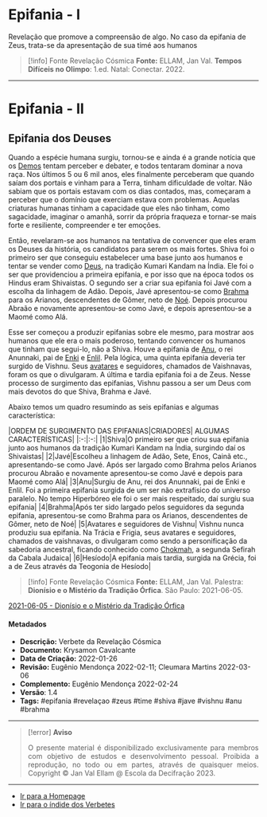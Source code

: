 # Epifania - I

Revelação que promove a compreensão de algo. No caso da epifania de Zeus, trata-se da apresentação de sua timé aos humanos

> [!info] Fonte Revelação Cósmica
>**Fonte:** ELLAM, Jan Val. **Tempos Difíceis no Olimpo**: 1.ed. Natal: Conectar. 2022.

---
# Epifania - II
## Epifania dos Deuses

Quando a espécie humana surgiu, tornou-se e ainda é a grande notícia que os [Demos](Demos.md) tentam perceber e debater, e todos tentaram dominar a nova raça. Nos últimos 5 ou 6 mil anos, eles finalmente perceberam que quando saíam dos portais e vinham para a Terra, tinham dificuldade de voltar. Não sabiam que os portais estavam com os dias contados, mas, começaram a perceber que o domínio que exerciam estava com problemas. Aquelas criaturas humanas tinham a capacidade que eles não tinham, como sagacidade, imaginar o amanhã, sorrir da própria fraqueza e tornar-se mais forte e resiliente, compreender e ter emoções.

Então, revelaram-se aos humanos na tentativa de convencer que eles eram os Deuses da história, os candidatos para serem os mais fortes. Shiva foi o primeiro ser que conseguiu estabelecer uma base junto aos humanos e tentar se vender como [Deus](Deus.md), na tradição Kumari Kandam na Índia. Ele foi o ser que providenciou a primeira epifania, e por isso que na época todos os Hindus eram Shivaistas. O segundo ser a criar sua epifania foi Javé com a escolha da linhagem de Adão.  Depois, Javé apresentou-se como [Brahma](Brahma.md) para os Arianos, descendentes de Gômer, neto de [Noé](Noé.md). Depois procurou Abraão e novamente apresentou-se como Javé, e depois apresentou-se a Maomé como Alá.

Esse ser começou a produzir epifanias sobre ele mesmo, para mostrar aos humanos que ele era o mais poderoso, tentando convencer os humanos que tinham que segui-lo, não a Shiva. Houve a  epifania de [Anu](Anu.md), o rei Anunnaki, pai de [Enki](Enki.md) e [Enlil](Enlil.md). Pela lógica, uma quinta epifania deveria ter surgido de Vishnu. Seus [avatares](Avatar.md) e seguidores, chamados de Vaishnavas, foram os que o divulgaram. A última e tardia epifania foi a de Zeus. Nesse processo de surgimento das epifanias, Vishnu passou a ser um Deus com mais devotos do que Shiva, Brahma e Javé.

 Abaixo temos um quadro resumindo as seis epifanias e algumas característica:

|ORDEM DE SURGIMENTO DAS EPIFANIAS|CRIADORES|	ALGUMAS CARACTERÍSTICAS|
|:-:|:-:|
|1|Shiva|O primeiro ser que criou sua epifania junto aos humanos da tradição Kumari Kandam na Índia, surgindo daí os Shivaistas|
|2|Javé|Escolheu a linhagem de Adão, Sete, Enos, Cainã etc., apresentando-se como Javé. Após ser largado como Brahma pelos Arianos procurou Abraão e novamente apresentou-se como Javé e depois para Maomé como Alá|
|3|Anu|Surgiu de Anu, rei dos Anunnaki, pai de Enki e Enlil. Foi a primeira epifania surgida de um ser não extrafísico do universo paralelo. No tempo Hiperbóreo ele foi o ser mais respeitado, daí surgiu sua epifania|
|4|Brahma|Após ter sido largado pelos seguidores da segunda epifania, apresentou-se como Brahma para os Arianos, descendentes de Gômer, neto de Noé|
|5|Avatares e seguidores de Vishnu|	Vishnu nunca produziu sua epifania. Na Trácia e Frigia, seus avatares e seguidores, chamados de vaishnavas, o divulgaram como sendo a personificação da sabedoria ancestral, ficando conhecido como [Chokmah](Chokmah.md), a segunda Sefirah da Cabala Judaica|
|6|Hesíodo|A epifania mais tardia, surgida na Grécia, foi a de Zeus através da Teogonia de Hesíodo|      

 > [!info] Fonte Revelação Cósmica
 >**Fonte:** ELLAM, Jan Val. Palestra: **Dionísio e o Mistério da Tradição Órfica**. São Paulo: 2021-06-05.
 
 [2021-06-05 - Dionísio e o Mistério da Tradição Órfica](2021-06-05%20-%20Dionísio%20e%20o%20Mistério%20da%20Tradição%20Órfica.md)
  
#### Metadados

- **Descrição:** Verbete da Revelação Cósmica
- **Documento:** Krysamon Cavalcante 
- **Data de Criação:** 2022-01-26
- **Revisão:** Eugênio Mendonça 2022-02-11; Cleumara Martins 2022-03-06
- **Complemento:** Eugênio Mendonça 2022-02-24
- **Versão**: 1.4 
- **Tags:** #epifania #revelaçao #zeus #time #shiva #jave #vishnu #anu #brahma

---
> [!error] **Aviso**
> <p align="justify">O presente material é disponibilizado exclusivamente para membros com objetivo de estudos e desenvolvimento pessoal. Proibida a reprodução, no todo ou em partes, através de quaisquer meios. Copyright © Jan Val Ellam @ Escola da Decifração 2023. </p>

---
- [Ir para a Homepage](Homepage.canvas)
- [Ir para o índide dos Verbetes](ÍNDIDE%20GERAL%20DOS%20VERBETES.canvas)
